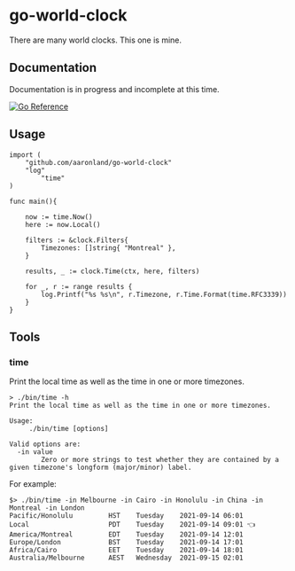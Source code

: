 # go-world-clock

There are many world clocks. This one is mine.

## Documentation

Documentation is in progress and incomplete at this time.

[![Go Reference](https://pkg.go.dev/badge/github.com/aaronland/go-world-clock.svg)](https://pkg.go.dev/github.com/aaronland/go-world-clock)

## Usage

```
import (
	"github.com/aaronland/go-world-clock"
	"log"
        "time"
)

func main(){

	now := time.Now()
	here := now.Local()

	filters := &clock.Filters{
		Timezones: []string{ "Montreal" },
	}

	results, _ := clock.Time(ctx, here, filters)

	for _, r := range results {
		log.Printf("%s %s\n", r.Timezone, r.Time.Format(time.RFC3339))
	}
}
```

## Tools

### time

Print the local time as well as the time in one or more timezones.

```
> ./bin/time -h
Print the local time as well as the time in one or more timezones.

Usage:
	 ./bin/time [options]

Valid options are:
  -in value
    	Zero or more strings to test whether they are contained by a given timezone's longform (major/minor) label.
```

For example:

```
$> ./bin/time -in Melbourne -in Cairo -in Honolulu -in China -in Montreal -in London
Pacific/Honolulu         HST	Tuesday    2021-09-14 06:01
Local                    PDT	Tuesday    2021-09-14 09:01 👈
America/Montreal         EDT	Tuesday    2021-09-14 12:01
Europe/London            BST	Tuesday    2021-09-14 17:01
Africa/Cairo             EET	Tuesday    2021-09-14 18:01
Australia/Melbourne      AEST	Wednesday  2021-09-15 02:01
```